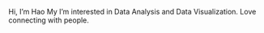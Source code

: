 Hi, I’m Hao My
I’m interested in Data Analysis and Data Visualization.
Love connecting with people.

<!---
HaoMy-Tran/HaoMy-Tran is a ✨ special ✨ repository because its `README.md` (this file) appears on your GitHub profile.
You can click the Preview link to take a look at your changes.
--->
